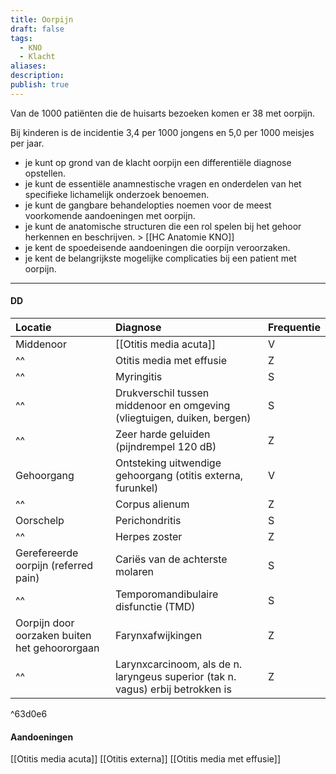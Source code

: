```yaml
---
title: Oorpijn
draft: false
tags:
  - KNO
  - Klacht
aliases: 
description: 
publish: true
---
```



Van de 1000 patiënten die de huisarts bezoeken komen er 38 met oorpijn.

Bij kinderen is de incidentie 3,4 per 1000 jongens en 5,0 per 1000 meisjes per jaar.

-   je kunt op grond van de klacht oorpijn een differentiële diagnose opstellen.
-   je kunt de essentiële anamnestische vragen en onderdelen van het specifieke lichamelijk onderzoek benoemen.
-   je kunt de gangbare behandelopties noemen voor de meest voorkomende aandoeningen met oorpijn.
-   je kunt de anatomische structuren die een rol spelen bij het gehoor herkennen en beschrijven. > [[HC Anatomie KNO]]
-   je kent de spoedeisende aandoeningen die oorpijn veroorzaken.
-   je kent de belangrijkste mogelijke complicaties bij een patient met oorpijn.
---

#### DD


|   Locatie   |  Diagnose    |  Frequentie   |
|:-----|:-----|:-----|
| Middenoor     | [[Otitis media acuta]]    |   V    |
|  ^^    | Otitis media met effusie     |   Z   |
|  ^^    | Myringitis     |   S   |
|  ^^    |  Drukverschil tussen middenoor en omgeving (vliegtuigen, duiken, bergen)    |   S   |
|  ^^    |  Zeer harde geluiden (pijndrempel 120 dB)    |   Z   |
| Gehoorgang     | Ontsteking uitwendige gehoorgang (otitis externa, furunkel)   | V     |
| ^^     | Corpus alienum      |    Z |
|  Oorschelp    | Perichondritis     |   S   |
| ^^     | Herpes zoster      |   Z   |
|  Gerefereerde oorpijn (referred pain)       | Cariës van de achterste molaren      | S     |
| ^^     |  Temporomandibulaire disfunctie (TMD)    |   S   |
| Oorpijn door oorzaken buiten het gehoororgaan|Farynxafwijkingen|Z|
|^^|Larynxcarcinoom, als de n. laryngeus superior (tak n. vagus) erbij betrokken is|Z|

^63d0e6





#### Aandoeningen

[[Otitis media acuta]]
[[Otitis externa]]
[[Otitis media met effusie]]
